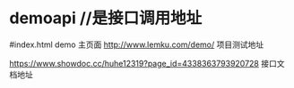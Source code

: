 # demoapi //是接口调用地址
#index.html demo  主页面
http://www.lemku.com/demo/ 项目测试地址

https://www.showdoc.cc/huhe12319?page_id=4338363793920728 接口文档地址
